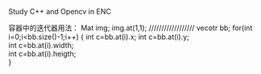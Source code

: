 Study C++ and Opencv in ENC

容器中的迭代器用法：
Mat img;
img.at<unchar>(1,1);
//////////////////
vecotr<Rect> bb;
for(int i=0;i<bb.size()-1;i++)
{
int c=bb.at(i).x;
int c=bb.at(i).y;                               
int c=bb.at(i).width;    
int c=bb.at(i).heigth;                               
}               
